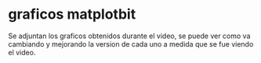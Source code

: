 # graficos matplotbit

Se adjuntan los graficos obtenidos durante el video, se puede ver como va cambiando y mejorando la version de cada uno a medida que se fue viendo el video. 

